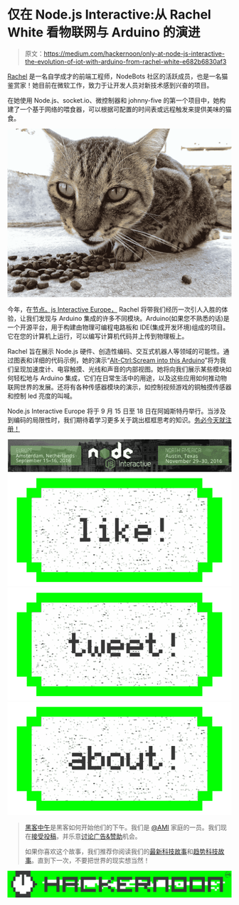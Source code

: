 # 仅在 Node.js Interactive:从 Rachel White 看物联网与 Arduino 的演进

> 原文：<https://medium.com/hackernoon/only-at-node-js-interactive-the-evolution-of-iot-with-arduino-from-rachel-white-e682b6830af3>

[Rachel](https://twitter.com/ohhoe) 是一名自学成才的前端工程师，NodeBots 社区的活跃成员，也是一名猫鉴赏家！她目前在微软工作，致力于让开发人员对新技术感到兴奋的项目。

在她使用 Node.js、socket.io、微控制器和 johnny-five 的第一个项目中，她构建了一个基于网络的喂食器，可以根据可配置的时间表或远程触发来提供美味的猫食。

![](img/3d9d9e20538677061db3339fb721d9d4.png)

今年，在[节点。js Interactive Europe，](http://events.linuxfoundation.org/events/node-interactive-europe) Rachel 将带我们经历一次引人入胜的体验，让我们发现与 Arduino 集成的许多不同模块。Arduino(如果您不熟悉的话)是一个开源平台，用于构建由物理可编程电路板和 IDE(集成开发环境)组成的项目。它在您的计算机上运行，可以编写计算机代码并上传到物理板上。

Rachel 旨在展示 Node.js 硬件、创造性编码、交互式机器人等领域的可能性。通过图表和详细的代码示例，她的演示“[Alt-Ctrl:Scream into this Arduino](https://eventmobi.com/nieu16/agenda/176233/928562)”将为我们呈现加速度计、电容触摸、光线和声音的内部视图。她将向我们展示某些模块如何轻松地与 Arduino 集成，它们在日常生活中的用途，以及这些应用如何推动物联网世界的发展。还将有各种传感器模块的演示，如控制视频游戏的铜触摸传感器和控制 led 亮度的叫喊。

Node.js Interactive Europe 将于 9 月 15 日至 18 日在阿姆斯特丹举行。当涉及到编码的局限性时，我们期待着学习更多关于跳出框框思考的知识。[务必今天就注册！](http://events.linuxfoundation.org/events/node-interactive-europe)

![](img/2c7cc52a05dfb1e0a0369599aa59f9bb.png)[![](img/50ef4044ecd4e250b5d50f368b775d38.png)](http://bit.ly/HackernoonFB)[![](img/979d9a46439d5aebbdcdca574e21dc81.png)](https://goo.gl/k7XYbx)[![](img/2930ba6bd2c12218fdbbf7e02c8746ff.png)](https://goo.gl/4ofytp)

> [黑客中午](http://bit.ly/Hackernoon)是黑客如何开始他们的下午。我们是 [@AMI](http://bit.ly/atAMIatAMI) 家庭的一员。我们现在[接受投稿](http://bit.ly/hackernoonsubmission)，并乐意[讨论广告&赞助](mailto:partners@amipublications.com)机会。
> 
> 如果你喜欢这个故事，我们推荐你阅读我们的[最新科技故事](http://bit.ly/hackernoonlatestt)和[趋势科技故事](https://hackernoon.com/trending)。直到下一次，不要把世界的现实想当然！

[![](img/be0ca55ba73a573dce11effb2ee80d56.png)](https://goo.gl/Ahtev1)